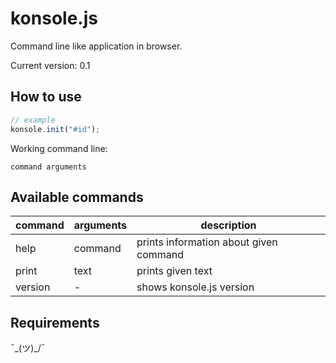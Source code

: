 # konsole.js
Command line like application in browser.

Current version: 0.1

## How to use
``` javascript
// example
konsole.init("#id");
```

Working command line:
```
command arguments
```

## Available commands
| command | arguments | description |
| ------- | --------- | ----------- |
| help    | command   | prints information about given command |
| print   | text      | prints given text |
| version | -         | shows konsole.js version |

## Requirements
¯\_(ツ)_/¯
